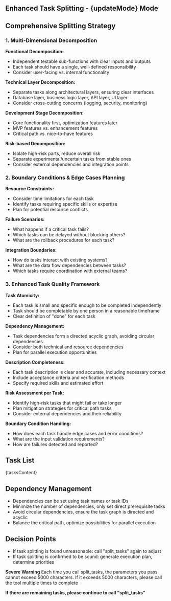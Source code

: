 ## Enhanced Task Splitting - {updateMode} Mode

## Comprehensive Splitting Strategy

### **1. Multi-Dimensional Decomposition**

**Functional Decomposition:**
- Independent testable sub-functions with clear inputs and outputs
- Each task should have a single, well-defined responsibility
- Consider user-facing vs. internal functionality

**Technical Layer Decomposition:**
- Separate tasks along architectural layers, ensuring clear interfaces
- Database layer, business logic layer, API layer, UI layer
- Consider cross-cutting concerns (logging, security, monitoring)

**Development Stage Decomposition:**
- Core functionality first, optimization features later
- MVP features vs. enhancement features
- Critical path vs. nice-to-have features

**Risk-based Decomposition:**
- Isolate high-risk parts, reduce overall risk
- Separate experimental/uncertain tasks from stable ones
- Consider external dependencies and integration points

### **2. Boundary Conditions & Edge Cases Planning**

**Resource Constraints:**
- Consider time limitations for each task
- Identify tasks requiring specific skills or expertise
- Plan for potential resource conflicts

**Failure Scenarios:**
- What happens if a critical task fails?
- Which tasks can be delayed without blocking others?
- What are the rollback procedures for each task?

**Integration Boundaries:**
- How do tasks interact with existing systems?
- What are the data flow dependencies between tasks?
- Which tasks require coordination with external teams?

### **3. Enhanced Task Quality Framework**

**Task Atomicity:**
- Each task is small and specific enough to be completed independently
- Task should be completable by one person in a reasonable timeframe
- Clear definition of "done" for each task

**Dependency Management:**
- Task dependencies form a directed acyclic graph, avoiding circular dependencies
- Consider both technical and resource dependencies
- Plan for parallel execution opportunities

**Description Completeness:**
- Each task description is clear and accurate, including necessary context
- Include acceptance criteria and verification methods
- Specify required skills and estimated effort

**Risk Assessment per Task:**
- Identify high-risk tasks that might fail or take longer
- Plan mitigation strategies for critical path tasks
- Consider external dependencies and their reliability

**Boundary Condition Handling:**
- How does each task handle edge cases and error conditions?
- What are the input validation requirements?
- How are failures detected and reported?

## Task List

{tasksContent}

## Dependency Management

- Dependencies can be set using task names or task IDs
- Minimize the number of dependencies, only set direct prerequisite tasks
- Avoid circular dependencies, ensure the task graph is directed and acyclic
- Balance the critical path, optimize possibilities for parallel execution

## Decision Points

- If task splitting is found unreasonable: call "split_tasks" again to adjust
- If task splitting is confirmed to be sound: generate execution plan, determine priorities

**Severe Warning** Each time you call split_tasks, the parameters you pass cannot exceed 5000 characters. If it exceeds 5000 characters, please call the tool multiple times to complete

**If there are remaining tasks, please continue to call "split_tasks"**
